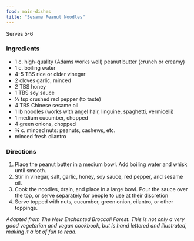 ```yaml
---
food: main-dishes
title: "Sesame Peanut Noodles"
---
```


Serves 5-6

### Ingredients

- 1 c. high-quality (Adams works well) peanut butter (crunch or creamy)
- 1 c. boiling water
- 4-5 TBS rice or cider vinegar
- 2 cloves garlic, minced
- 2 TBS honey
- 1 TBS soy sauce
- ½ tsp crushed red pepper (to taste)
- 4 TBS Chinese sesame oil
- 1 lb noodles (works with angel hair, linguine, spaghetti, vermicelli)
- 1 medium cucumber, chopped
- 4 green onions, chopped
- ¾ c. minced nuts: peanuts, cashews, etc.
- minced fresh cilantro

### Directions

1. Place the peanut butter in a medium bowl. Add boiling water and whisk until smooth.
1. Stir in vinegar, salt, garlic, honey, soy sauce, red pepper, and sesame oil.
1. Cook the noodles, drain, and place in a large bowl. Pour the sauce over the top, or serve separately for people to use at their discretion
1. Serve topped with nuts, cucumber, green onion, cilantro, or other toppings.

*Adapted from The New Enchanted Broccoli Forest. This is not only a very good vegetarian and vegan cookbook, but is hand lettered and illustrated, making it a lot of fun to read.*
